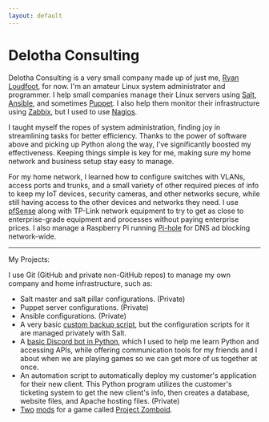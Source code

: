 ```yaml
---
layout: default
---
```


# Delotha Consulting

Delotha Consulting is a very small company made up of just me, [Ryan Loudfoot](https://github.com/Elyrith), for now. I'm an amateur Linux system administrator and programmer. I help small companies manage their Linux servers using [Salt](https://saltproject.io/), [Ansible](https://www.ansible.com/), and sometimes [Puppet](https://www.puppet.com/). I also help them monitor their infrastructure using [Zabbix](https://www.zabbix.com/), but I used to use [Nagios](https://www.nagios.org/).

I taught myself the ropes of system administration, finding joy in streamlining tasks for better efficiency. Thanks to the power of software above and picking up Python along the way, I've significantly boosted my effectiveness. Keeping things simple is key for me, making sure my home network and business setup stay easy to manage.

For my home network, I learned how to configure switches with VLANs, access ports and trunks, and a small variety of other required pieces of info to keep my IoT devices, security cameras, and other networks secure, while still having access to the other devices and networks they need. I use [pfSense](https://www.pfsense.org/) along with TP-Link network equipment to try to get as close to enterprise-grade equipment and processes without paying enterprise prices. I also manage a Raspberry Pi running [Pi-hole](https://pi-hole.net/) for DNS ad blocking network-wide.

---

My Projects:

I use Git (GitHub and private non-GitHub repos) to manage my own company and home infrastructure, such as:

- Salt master and salt pillar configurations. (Private)
- Puppet server configurations. (Private)
- Ansible configurations. (Private)
- A very basic [custom backup script](https://github.com/Delotha/server-scripts), but the configuration scripts for it are managed privately with Salt.
- A [basic Discord bot in Python](https://github.com/Elyrith/py-discordbot), which I used to help me learn Python and accessing APIs, while offering communication tools for my friends and I about when we are playing games so we can get more of us together at once.
- An automation script to automatically deploy my customer's application for their new client. This Python program utilizes the customer's ticketing system to get the new client's info, then creates a database, website files, and Apache hosting files. (Private)
- [Two](https://github.com/Elyrith/project-zomboid-guns-blazin) [mods](https://github.com/Elyrith/project-zomboid-everything-weighs-nothing) for a game called [Project Zomboid](https://store.steampowered.com/app/108600/Project_Zomboid/).
